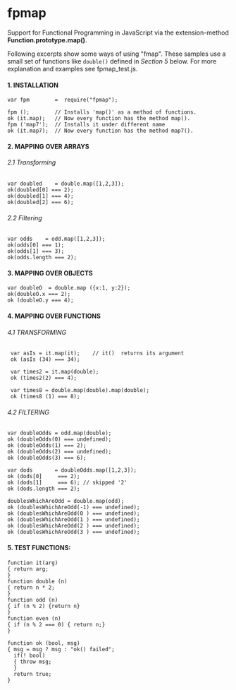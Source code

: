 # fpmap
Support for Functional Programming in JavaScript via the extension-method **Function.prototype.map()**.

Following excerpts show some ways of using "fmap". These samples use a small set of functions like ```double()``` defined in _Section 5_ below. For more explanation and examples see  fpmap_test.js.


#### 1. INSTALLATION
    var fpm        =  require("fpmap");

    fpm ();        // Installs 'map()' as a method of functions.
    ok (it.map);   // Now every function has the method map().
    fpm ('map7');  // Installs it under different name
    ok (it.map7);  // Now every function has the method map7().


#### 2. MAPPING OVER ARRAYS

###### 2.1  Transforming
	var doubled    = double.map([1,2,3]);
	ok(doubled[0] === 2);
	ok(doubled[1] === 4);
	ok(doubled[2] === 6);

###### 2.2  Filtering
	var odds    = odd.map([1,2,3]);
	ok(odds[0] === 1);
	ok(odds[1] === 3);
	ok(odds.length === 2);

#### 3. MAPPING OVER OBJECTS

    var doubleO  = double.map ({x:1, y:2});
    ok(doubleO.x === 2);
    ok (doubleO.y === 4);

#### 4. MAPPING OVER FUNCTIONS

###### 4.1 TRANSFORMING

     var asIs = it.map(it);    // it()  returns its argument
     ok (asIs (34) === 34);

     var times2 = it.map(double);
     ok (times2(2) === 4);

     var times8 = double.map(double).map(double);
     ok (times8	(1) === 8);


###### 4.2 FILTERING

    var doubleOdds = odd.map(double);
    ok (doubleOdds(0) === undefined);
    ok (doubleOdds(1) === 2);
    ok (doubleOdds(2) === undefined);
    ok (doubleOdds(3) === 6);

    var dods       = doubleOdds.map([1,2,3]);
    ok (dods[0]     === 2);
    ok (dods[1]     === 6); // skipped '2'
    ok (dods.length === 2);

    doublesWhichAreOdd = double.map(odd);
    ok (doublesWhichAreOdd(-1) === undefined);
    ok (doublesWhichAreOdd(0 ) === undefined);
    ok (doublesWhichAreOdd(1 ) === undefined);
    ok (doublesWhichAreOdd(2 ) === undefined);
    ok (doublesWhichAreOdd(3 ) === undefined);


#### 5. TEST FUNCTIONS:

    function it(arg)
    { return arg;
    }
    function double (n)
    { return n * 2;
    }
    function odd (n)
    { if (n % 2) {return n}
    }
    function even (n)
    { if (n % 2 === 0) { return n;}
    }

    function ok (bool, msg)
    { msg = msg ? msg : "ok() failed";
      if(! bool)
      { throw msg;
      }
      return true;
    }
